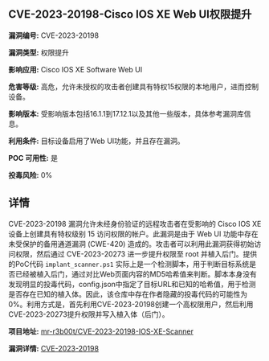 ## CVE-2023-20198-Cisco IOS XE Web UI权限提升

**漏洞编号:** CVE-2023-20198

**漏洞类型:** 权限提升

**影响应用:** Cisco IOS XE Software Web UI

**危害等级:** 高危，允许未授权的攻击者创建具有特权15权限的本地用户，进而控制设备。

**影响版本:** 受影响版本包括16.1.1到17.12.1以及其他一些版本，具体参考漏洞库信息。

**利用条件:** 目标设备启用了Web UI功能，并且存在漏洞。

**POC 可用性:** 是

**投毒风险:** 0%

## 详情

CVE-2023-20198 漏洞允许未经身份验证的远程攻击者在受影响的 Cisco IOS XE 设备上创建具有特权级别 15 访问权限的帐户。此漏洞是由于 Web UI 功能中存在未受保护的备用通道漏洞 (CWE-420) 造成的。攻击者可以利用此漏洞获得初始访问权限，然后通过 CVE-2023-20273 进一步提升权限至 root 并植入后门。提供的PoC代码 `implant_scanner.ps1` 实际上是一个检测脚本，用于判断目标系统是否已经被植入后门，通过对比Web页面内容的MD5哈希值来判断。脚本本身没有发现明显的投毒代码，config.json中指定了目标URL和已知的哈希值，用于检测是否存在已知的植入体。因此，该仓库中存在作者隐藏的投毒代码的可能性为0%。利用方式是，首先利用CVE-2023-20198创建一个高权限用户，然后利用CVE-2023-20273提升权限并写入植入体（后门）。

**项目地址:** [mr-r3b00t/CVE-2023-20198-IOS-XE-Scanner](https://github.com/mr-r3b00t/CVE-2023-20198-IOS-XE-Scanner)

**漏洞详情:** [CVE-2023-20198](https://nvd.nist.gov/vuln/detail/CVE-2023-20198)